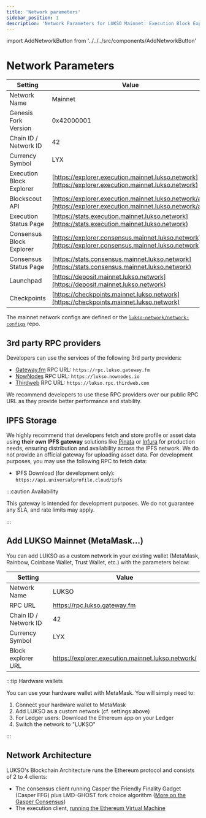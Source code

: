 ```yaml
---
title: 'Network parameters'
sidebar_position: 1
description: 'Network Parameters for LUKSO Mainnet: Execution Block Explorer, RPC providers, Chain ID.'
---
```


import AddNetworkButton from '../../../src/components/AddNetworkButton'

# Network Parameters

| Setting                  | Value                                                                                                        |
| ------------------------ | ------------------------------------------------------------------------------------------------------------ |
| Network Name             | Mainnet                                                                                                      |
| Genesis Fork Version     | 0x42000001                                                                                                   |
| Chain ID / Network ID    | 42                                                                                                           |
| Currency Symbol          | LYX                                                                                                          |
| Execution Block Explorer | [https://explorer.execution.mainnet.lukso.network](https://explorer.execution.mainnet.lukso.network)         |
| Blockscout API           | [https://explorer.execution.mainnet.lukso.network/api](https://explorer.execution.mainnet.lukso.network/api) |
| Execution Status Page    | [https://stats.execution.mainnet.lukso.network](https://stats.execution.mainnet.lukso.network)               |
| Consensus Block Explorer | [https://explorer.consensus.mainnet.lukso.network](https://explorer.consensus.mainnet.lukso.network)         |
| Consensus Status Page    | [https://stats.consensus.mainnet.lukso.network](https://stats.consensus.mainnet.lukso.network)               |
| Launchpad                | [https://deposit.mainnet.lukso.network](https://deposit.mainnet.lukso.network)                               |
| Checkpoints              | [https://checkpoints.mainnet.lukso.network](https://checkpoints.mainnet.lukso.network)                       |

The mainnet network configs are defined or the [`lukso-network/network-configs`](https://github.com/lukso-network/network-configs/tree/main/mainnet/shared) repo.

## 3rd party RPC providers

Developers can use the services of the following 3rd party providers:

- [Gateway.fm](https://gateway.fm/) RPC URL: `https://rpc.lukso.gateway.fm`
- [NowNodes](https://nownodes.io/) RPC URL: `https://lukso.nownodes.io`
- [Thirdweb](https://thirdweb.com/) RPC URL: `https://lukso.rpc.thirdweb.com`

We recommend developers to use these RPC providers over our public RPC URL as they provide better performance and stability.

## IPFS Storage

We highly recommend that developers fetch and store profile or asset data using **their own IPFS gateway** solutions like [Pinata](https://docs.pinata.cloud/docs/welcome-to-pinata) or [Infura](https://docs.infura.io/networks/ipfs) for production needs, ensuring distribution and availability across the IPFS network. We do not provide an official gateway for uploading asset data. For development purposes, you may use the following RPC to fetch data:

- IPFS Download (for development only): `https://api.universalprofile.cloud/ipfs`

:::caution Availability

This gateway is intended for development purposes. We do not guarantee any SLA, and rate limits may apply.

:::

## Add LUKSO Mainnet (MetaMask...)

<AddNetworkButton networkName="mainnet"/>

You can add LUKSO as a custom network in your existing wallet (MetaMask, Rainbow, Coinbase Wallet, Trust Wallet, etc.) with the parameters below:

| Setting               | Value                                             |
| --------------------- | ------------------------------------------------- |
| Network Name          | LUKSO                                             |
| RPC URL               | https://rpc.lukso.gateway.fm                      |
| Chain ID / Network ID | 42                                                |
| Currency Symbol       | LYX                                               |
| Block explorer URL    | https://explorer.execution.mainnet.lukso.network/ |

:::tip Hardware wallets

You can use your hardware wallet with MetaMask. You will simply need to:

1. Connect your hardware wallet to MetaMask
2. Add LUKSO as a custom network (cf. settings above)
3. For Ledger users: Download the Ethereum app on your Ledger
4. Switch the network to "LUKSO"

:::

## Network Architecture

LUKSO's Blockchain Architecture runs the Ethereum protocol and consists of 2 to 4 clients:

- The consensus client running Casper the Friendly Finality Gadget (Casper FFG) plus LMD-GHOST fork choice algorithm ([More on the Gasper Consensus](https://ethereum.org/en/developers/docs/consensus-mechanisms/pos/gasper/))
- The execution client, [running the Ethereum Virtual Machine](https://ethereum.org/en/developers/docs/ethereum-stack/)
